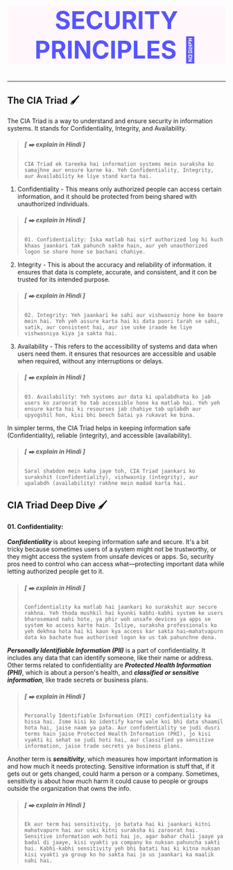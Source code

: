 <div align="center" style="font-size:28px; color:#5755FE; background-color:#FFF7FC;">
  <h1>SECURITY PRINCIPLES 👻</h1>
</div>

---

## The CIA Triad 🖌️

The CIA Triad is a way to understand and ensure security in information systems. It stands for Confidentiality, Integrity, and Availability.

>##### [ ✒️ explain in Hindi ]
> `CIA Triad ek tareeka hai information systems mein suraksha ko samajhne aur ensure karne ka. Yeh Confidentiality, Integrity, aur Availability ke liye stand karta hai.`

 01. Confidentiality - This means only authorized people can access certain information, and it should be protected from being shared with unauthorized individuals.
>##### [ ✒️ explain in Hindi ]
 > `01. Confidentiality: Iska matlab hai sirf authorized log hi kuch khaas jaankari tak pahunch sakte hain, aur yeh unauthorized logon se share hone se bachani chahiye. `
 02. Integrity - This is about the accuracy and reliability of information. it ensures that data is complete, accurate, and consistent, and it con be trusted for its intended purpose.
>##### [ ✒️ explain in Hindi ]
 > `02. Integrity: Yeh jaankari ke sahi aur vishwasniy hone ke baare mein hai. Yeh yeh assure karta hai ki data poori tarah se sahi, satik, aur consistent hai, aur ise uske iraade ke liye vishwasniya kiya ja sakta hai.`
 03. Availability - This refers to the accessibility of systems and data when users need them. it ensures that resources are accessible and usable when required, without any interruptions or delays.
>##### [ ✒️ explain in Hindi ]
 > `03. Availability: Yeh systems aur data ki upalabdhata ko jab users ko zaroorat ho tab accessible hone ka matlab hai. Yeh yeh ensure karta hai ki resourses jab chahiye tab uplabdh aur upyogshil hon, kisi bhi beech batai ya rukavat ke bina.`

In simpler terms, the CIA Triad helps in keeping information safe (Confidentiality), reliable (integrity), and accessible (availability).

>##### [ ✒️ explain in Hindi ]
> `Saral shabdon mein kaha jaye toh, CIA Triad jaankari ko surakshit (confidentiality), vishwasniy (integrity), aur upalabdh (availability) rakhne mein madad karta hai.` 



## CIA Triad Deep Dive 🖌️

#### 01. Confidentiality: 
***Confidentiality*** is about keeping information safe and secure. It's a bit tricky because sometimes users of a system might not be trustworthy, or they might access the system from unsafe devices or apps. So, security pros need to control who can access what—protecting important data while letting authorized people get to it.

>##### [ ✒️ explain in Hindi ]
> `Confidentiality ka matlab hai jaankari ko surakshit aur secure rakhna. Yeh thoda mushkil hai kyunki kabhi-kabhi system ke users bharosemand nahi hote, ya phir woh unsafe devices ya apps se system ko access karte hain. Isliye, suraksha professionals ko yeh dekhna hota hai ki kaun kya access kar sakta hai—mahatvapurn data ko bachate hue authorised logon ko us tak pahunchne dena.`

***Personally Identifiable Information (PII)*** is a part of confidentiality. It includes any data that can identify someone, like their name or address. Other terms related to confidentiality are ***Protected Health Information (PHI)***, which is about a person's health, and ***classified or sensitive information***, like trade secrets or business plans.

>##### [ ✒️ explain in Hindi ]
> `Personally Identifiable Information (PII) confidentiality ka hissa hai. Isme kisi ko identify karne wale koi bhi data shaamil hota hai, jaise naam ya pata. Aur confidentiality se judi dusri terms hain jaise Protected Health Information (PHI), jo kisi vyakti ki sehat se judi hoti hai, aur classified ya sensitive information, jaise trade secrets ya business plans.`

Another term is ***sensitivity***, which measures how important information is and how much it needs protecting. Sensitive information is stuff that, if it gets out or gets changed, could harm a person or a company. Sometimes, sensitivity is about how much harm it could cause to people or groups outside the organization that owns the info.

>##### [ ✒️ explain in Hindi ]
> `Ek aur term hai sensitivity, jo batata hai ki jaankari kitni mahatvapurn hai aur uski kitni suraksha ki zaroorat hai. Sensitive information woh hoti hai jo, agar bahar chali jaaye ya badal di jaaye, kisi vyakti ya company ko nuksan pahuncha sakti hai. Kabhi-kabhi sensitivity yeh bhi batati hai ki kitna nuksan kisi vyakti ya group ko ho sakta hai jo us jaankari ka maalik nahi hai.`

